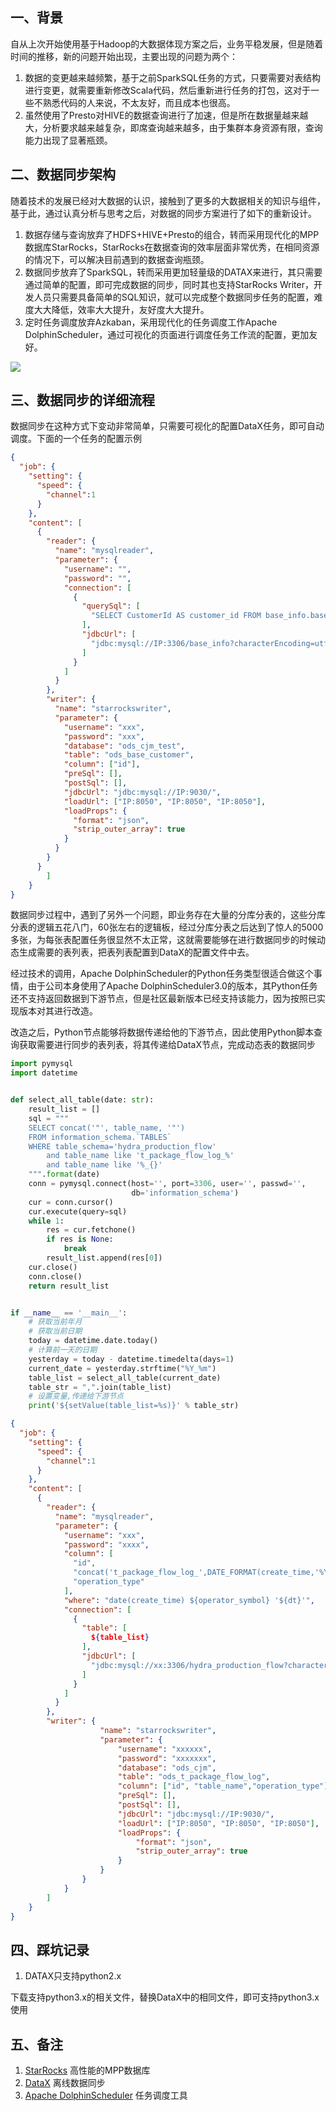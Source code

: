 ## 一、背景
自从上次开始使用基于Hadoop的大数据体现方案之后，业务平稳发展，但是随着时间的推移，新的问题开始出现，主要出现的问题为两个：

1. 数据的变更越来越频繁，基于之前SparkSQL任务的方式，只要需要对表结构进行变更，就需要重新修改Scala代码，然后重新进行任务的打包，这对于一些不熟悉代码的人来说，不太友好，而且成本也很高。
2. 虽然使用了Presto对HIVE的数据查询进行了加速，但是所在数据量越来越大，分析要求越来越复杂，即席查询越来越多，由于集群本身资源有限，查询能力出现了显著瓶颈。



## 二、数据同步架构
随着技术的发展已经对大数据的认识，接触到了更多的大数据相关的知识与组件，基于此，通过认真分析与思考之后，对数据的同步方案进行了如下的重新设计。

1. 数据存储与查询放弃了HDFS+HIVE+Presto的组合，转而采用现代化的MPP数据库StarRocks，StarRocks在数据查询的效率层面非常优秀，在相同资源的情况下，可以解决目前遇到的数据查询瓶颈。
2. 数据同步放弃了SparkSQL，转而采用更加轻量级的DATAX来进行，其只需要通过简单的配置，即可完成数据的同步，同时其也支持StarRocks Writer，开发人员只需要具备简单的SQL知识，就可以完成整个数据同步任务的配置，难度大大降低，效率大大提升，友好度大大提升。
3. 定时任务调度放弃Azkaban，采用现代化的任务调度工作Apache DolphinScheduler，通过可视化的页面进行调度任务工作流的配置，更加友好。

![](https://cdn.nlark.com/yuque/0/2024/png/167378/1733124174997-72513213-01a4-4409-93e1-fe65d93f8bb2.png)

## 三、数据同步的详细流程
数据同步在这种方式下变动非常简单，只需要可视化的配置DataX任务，即可自动调度。下面的一个任务的配置示例

```json
{
  "job": {
    "setting": {
      "speed": {
        "channel":1
      }
    },
    "content": [
      {
        "reader": {
          "name": "mysqlreader",
          "parameter": {
            "username": "",
            "password": "",
            "connection": [
              {
                "querySql": [
                  "SELECT CustomerId AS customer_id FROM base_info.base_customer where date(UpdateTime) > '${sdt}' and date(UpdateTime) < '${edt}'"
                ],
                "jdbcUrl": [
                  "jdbc:mysql://IP:3306/base_info?characterEncoding=utf-8&useSSL=false&tinyInt1isBit=false"
                ]
              }
            ]
          }
        },
        "writer": {
          "name": "starrockswriter",
          "parameter": {
            "username": "xxx",
            "password": "xxx",
            "database": "ods_cjm_test",
            "table": "ods_base_customer",
            "column": ["id"],
            "preSql": [],
            "postSql": [], 
            "jdbcUrl": "jdbc:mysql://IP:9030/",
            "loadUrl": ["IP:8050", "IP:8050", "IP:8050"],
            "loadProps": {
              "format": "json",
              "strip_outer_array": true
            }
          }
        }
      }
        ]
    }
}
```



数据同步过程中，遇到了另外一个问题，即业务存在大量的分库分表的，这些分库分表的逻辑五花八门，60张左右的逻辑板，经过分库分表之后达到了惊人的5000多张，为每张表配置任务很显然不太正常，这就需要能够在进行数据同步的时候动态生成需要的表列表，把表列表配置到DataX的配置文件中去。

经过技术的调用，Apache DolphinScheduler的Python任务类型很适合做这个事情，由于公司本身使用了Apache DolphinScheduler3.0的版本，其Python任务还不支持返回数据到下游节点，但是社区最新版本已经支持该能力，因为按照已实现版本对其进行改造。

改造之后，Python节点能够将数据传递给他的下游节点，因此使用Python脚本查询获取需要进行同步的表列表，将其传递给DataX节点，完成动态表的数据同步

```python
import pymysql
import datetime


def select_all_table(date: str):
    result_list = []
    sql = """
    SELECT concat('"', table_name, '"') 
    FROM information_schema.`TABLES` 
    WHERE table_schema='hydra_production_flow' 
        and table_name like 't_package_flow_log_%'
        and table_name like '%_{}'
    """.format(date)
    conn = pymysql.connect(host='', port=3306, user='', passwd='',
                           db='information_schema')
    cur = conn.cursor()
    cur.execute(query=sql)
    while 1:
        res = cur.fetchone()
        if res is None:
            break
        result_list.append(res[0])
    cur.close()
    conn.close()
    return result_list


if __name__ == '__main__':
    # 获取当前年月
    # 获取当前日期
    today = datetime.date.today()
    # 计算前一天的日期
    yesterday = today - datetime.timedelta(days=1)
    current_date = yesterday.strftime("%Y_%m")
    table_list = select_all_table(current_date)
    table_str = ",".join(table_list)
    # 设置变量,传递给下游节点
    print('${setValue(table_list=%s)}' % table_str)
```

```json
{
  "job": {
    "setting": {
      "speed": {
        "channel":1
      }
    },
    "content": [
      {
        "reader": {
          "name": "mysqlreader",
          "parameter": {
            "username": "xxx",
            "password": "xxxx",
            "column": [
              "id",
              "concat('t_package_flow_log_',DATE_FORMAT(create_time,'%Y_%m'))",
              "operation_type"
            ],
            "where": "date(create_time) ${operator_symbol} '${dt}'",
            "connection": [
              {
                "table": [
                  ${table_list}
                ],
                "jdbcUrl": [
                  "jdbc:mysql://xx:3306/hydra_production_flow?characterEncoding=utf-8&useSSL=false&tinyInt1isBit=false"
                ]
              }
            ]
          }
        },
        "writer": {
                    "name": "starrockswriter",
                    "parameter": {
                        "username": "xxxxxx",
                        "password": "xxxxxxx",
                        "database": "ods_cjm",
                        "table": "ods_t_package_flow_log",
                        "column": ["id", "table_name","operation_type"],
                        "preSql": [],
                        "postSql": [], 
                        "jdbcUrl": "jdbc:mysql://IP:9030/",
                        "loadUrl": ["IP:8050", "IP:8050", "IP:8050"],
                        "loadProps": {
                            "format": "json",
                            "strip_outer_array": true
                        }
                    }
                }
            }
        ]
    }
}
```



## 四、踩坑记录
1. DATAX只支持python2.x

下载支持python3.x的相关文件，替换DataX中的相同文件，即可支持python3.x使用



## 五、备注
1. [StarRocks](https://www.starrocks.io/)    高性能的MPP数据库
2. [DataX](https://github.com/alibaba/DataX)  离线数据同步
3. [Apache DolphinScheduler](https://github.com/apache/dolphinscheduler)  任务调度工具

